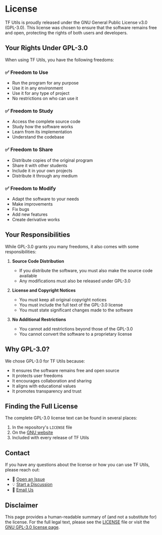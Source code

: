 # License

TF Utils is proudly released under the GNU General Public License v3.0 (GPL-3.0). This license was chosen to ensure that
the software remains free and open, protecting the rights of both users and developers.

## Your Rights Under GPL-3.0

When using TF Utils, you have the following freedoms:

### ✅ Freedom to Use

- Run the program for any purpose
- Use it in any environment
- Use it for any type of project
- No restrictions on who can use it

### ✅ Freedom to Study

- Access the complete source code
- Study how the software works
- Learn from its implementation
- Understand the codebase

### ✅ Freedom to Share

- Distribute copies of the original program
- Share it with other students
- Include it in your own projects
- Distribute it through any medium

### ✅ Freedom to Modify

- Adapt the software to your needs
- Make improvements
- Fix bugs
- Add new features
- Create derivative works

## Your Responsibilities

While GPL-3.0 grants you many freedoms, it also comes with some responsibilities:

1. **Source Code Distribution**
    - If you distribute the software, you must also make the source code available
    - Any modifications must also be released under GPL-3.0

2. **License and Copyright Notices**
    - You must keep all original copyright notices
    - You must include the full text of the GPL-3.0 license
    - You must state significant changes made to the software

3. **No Additional Restrictions**
    - You cannot add restrictions beyond those of the GPL-3.0
    - You cannot convert the software to a proprietary license

## Why GPL-3.0?

We chose GPL-3.0 for TF Utils because:

- It ensures the software remains free and open source
- It protects user freedoms
- It encourages collaboration and sharing
- It aligns with educational values
- It promotes transparency and trust

## Finding the Full License

The complete GPL-3.0 license text can be found in several places:

1. In the repository's `LICENSE` file
2. On the [GNU website](https://www.gnu.org/licenses/gpl-3.0.en.html)
3. Included with every release of TF Utils

## Contact

If you have any questions about the license or how you can use TF Utils, please reach out:

- 📝 [Open an Issue](https://github.com/ImGajeed76/tfUtils/issues)
- 💡 [Start a Discussion](https://github.com/ImGajeed76/tfUtils/discussions)
- 📧 [Email Us](mailto:github.staging362@passmail.net)

## Disclaimer

This page provides a human-readable summary of (and not a substitute for) the license. For the full legal text, please
see the [LICENSE](https://github.com/ImGajeed76/tfUtils/blob/master/LICENSE) file or visit the [GNU GPL-3.0 license page](https://www.gnu.org/licenses/gpl-3.0.en.html).
